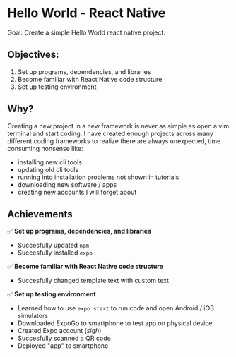 # Hello World - React Native
Goal: Create a simple Hello World react native project.

## Objectives:
1. Set up programs, dependencies, and libraries
2. Become familiar with React Native code structure
3. Set up testing environment

## Why?
Creating a new project in a new framework is never as simple as open a vim terminal and start coding. I have created enough projects across many different coding frameworks to realize there are always unexpected, time consuming nonsense like:
* installing new cli tools
* updating old cli tools
* running into installation problems not shown in tutorials
* downloading new software / apps
* creating new accounts I will forget about

## Achievements
✅ **Set up programs, dependencies, and libraries**
* Succesfully updated `npm` 
* Succesfully installed `expo`

✅ **Become familiar with React Native code structure**
* Succesfully changed template text with custom text

✅ **Set up testing environment**
* Learned how to use `expo start` to run code and open Android / iOS simulators
* Downloaded ExpoGo to smartphone to test app on physical device
* Created Expo account (*sigh*)
* Succesfully scanned a QR code 
* Deployed "app" to smartphone

